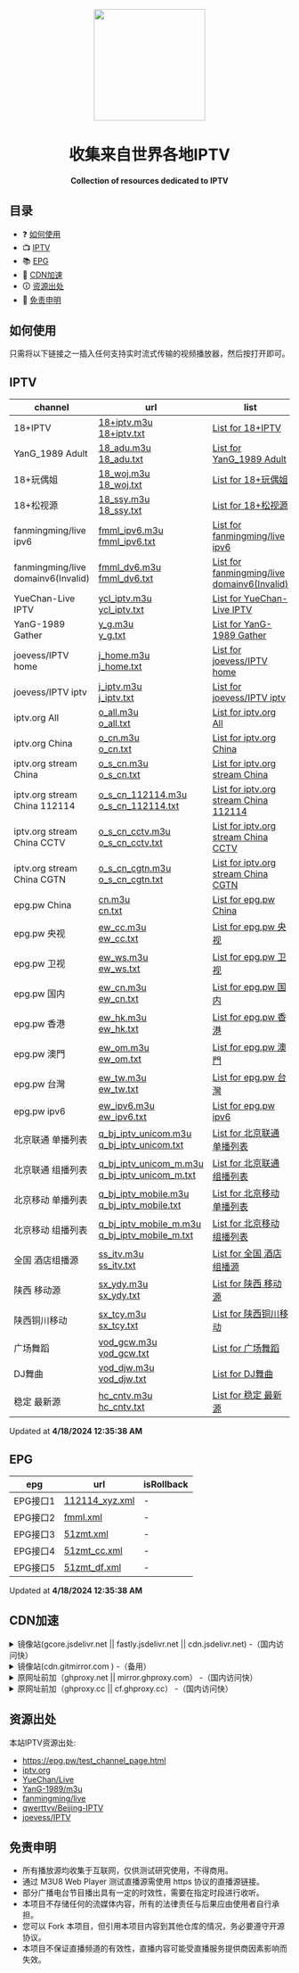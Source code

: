 <div align="center">
<img src="https://img.viptv.work/iptv/about-IPTV.jpg" height="200" />
<h1 > 收集来自世界各地IPTV </h1> 
<h4>Collection of resources dedicated to IPTV</h4>  
</div>

## 目录

- ❓ [如何使用](#如何使用)
- 📺 [IPTV](#iptv)
- 📚 [EPG](#epg)
- 🚀 [CDN加速](#cdn加速)
- 🛈  [资源出处](#资源出处)
- 📖 [免责申明](#免责申明)

## 如何使用

只需将以下链接之一插入任何支持实时流式传输的视频播放器，然后按打开即可。

## IPTV

| channel | url | list | count | isRollback |
| ------- | --- | ---- | ----- | ---------- |
| 18+IPTV | [18+iptv.m3u](/18+iptv.m3u) <br> [18+iptv.txt](/txt/18+iptv.txt) | [List for 18+IPTV](/list/18+iptv.list) | 9650 | - |
| YanG_1989 Adult | [18_adu.m3u](/18_adu.m3u) <br> [18_adu.txt](/txt/18_adu.txt) | [List for YanG_1989 Adult](/list/18_adu.list) | 1210 | - |
| 18+玩偶姐 | [18_woj.m3u](/18_woj.m3u) <br> [18_woj.txt](/txt/18_woj.txt) | [List for 18+玩偶姐](/list/18_woj.list) | 335 | - |
| 18+松视源 | [18_ssy.m3u](/18_ssy.m3u) <br> [18_ssy.txt](/txt/18_ssy.txt) | [List for 18+松视源](/list/18_ssy.list) | 5 | - |
| fanmingming/live ipv6 | [fmml_ipv6.m3u](/fmml_ipv6.m3u) <br> [fmml_ipv6.txt](/txt/fmml_ipv6.txt) | [List for fanmingming/live ipv6](/list/fmml_ipv6.list) | 97 | - |
| fanmingming/live domainv6(Invalid) | [fmml_dv6.m3u](/fmml_dv6.m3u) <br> [fmml_dv6.txt](/txt/fmml_dv6.txt) | [List for fanmingming/live domainv6(Invalid)](/list/fmml_dv6.list) | 100 | - |
| YueChan-Live IPTV | [ycl_iptv.m3u](/ycl_iptv.m3u) <br> [ycl_iptv.txt](/txt/ycl_iptv.txt) | [List for YueChan-Live IPTV](/list/ycl_iptv.list) | 175 | - |
| YanG-1989 Gather | [y_g.m3u](/y_g.m3u) <br> [y_g.txt](/txt/y_g.txt) | [List for YanG-1989 Gather](/list/y_g.list) | 2194 | - |
| joevess/IPTV home | [j_home.m3u](/j_home.m3u) <br> [j_home.txt](/txt/j_home.txt) | [List for joevess/IPTV home](/list/j_home.list) | 51 | - |
| joevess/IPTV iptv | [j_iptv.m3u](/j_iptv.m3u) <br> [j_iptv.txt](/txt/j_iptv.txt) | [List for joevess/IPTV iptv](/list/j_iptv.list) | 503 | - |
| iptv.org All | [o_all.m3u](/o_all.m3u) <br> [o_all.txt](/txt/o_all.txt) | [List for iptv.org All](/list/o_all.list) | 10010 | - |
| iptv.org China | [o_cn.m3u](/o_cn.m3u) <br> [o_cn.txt](/txt/o_cn.txt) | [List for iptv.org China](/list/o_cn.list) | 541 | - |
| iptv.org stream China | [o_s_cn.m3u](/o_s_cn.m3u) <br> [o_s_cn.txt](/txt/o_s_cn.txt) | [List for iptv.org stream China](/list/o_s_cn.list) | 507 | - |
| iptv.org stream China 112114 | [o_s_cn_112114.m3u](/o_s_cn_112114.m3u) <br> [o_s_cn_112114.txt](/txt/o_s_cn_112114.txt) | [List for iptv.org stream China 112114](/list/o_s_cn_112114.list) | 18 | - |
| iptv.org stream China CCTV | [o_s_cn_cctv.m3u](/o_s_cn_cctv.m3u) <br> [o_s_cn_cctv.txt](/txt/o_s_cn_cctv.txt) | [List for iptv.org stream China CCTV](/list/o_s_cn_cctv.list) | 14 | - |
| iptv.org stream China CGTN | [o_s_cn_cgtn.m3u](/o_s_cn_cgtn.m3u) <br> [o_s_cn_cgtn.txt](/txt/o_s_cn_cgtn.txt) | [List for iptv.org stream China CGTN](/list/o_s_cn_cgtn.list) | 6 | - |
| epg.pw China | [cn.m3u](/cn.m3u) <br> [cn.txt](/txt/cn.txt) | [List for epg.pw China](/list/cn.list) | 383 | - |
| epg.pw 央视 | [ew_cc.m3u](/ew_cc.m3u) <br> [ew_cc.txt](/txt/ew_cc.txt) | [List for epg.pw 央视](/list/ew_cc.list) | 8 | - |
| epg.pw 卫视 | [ew_ws.m3u](/ew_ws.m3u) <br> [ew_ws.txt](/txt/ew_ws.txt) | [List for epg.pw 卫视](/list/ew_ws.list) | 34 | - |
| epg.pw 国内 | [ew_cn.m3u](/ew_cn.m3u) <br> [ew_cn.txt](/txt/ew_cn.txt) | [List for epg.pw 国内](/list/ew_cn.list) | 383 | - |
| epg.pw 香港 | [ew_hk.m3u](/ew_hk.m3u) <br> [ew_hk.txt](/txt/ew_hk.txt) | [List for epg.pw 香港](/list/ew_hk.list) | 47 | - |
| epg.pw 澳門 | [ew_om.m3u](/ew_om.m3u) <br> [ew_om.txt](/txt/ew_om.txt) | [List for epg.pw 澳門](/list/ew_om.list) | 8 | - |
| epg.pw 台灣 | [ew_tw.m3u](/ew_tw.m3u) <br> [ew_tw.txt](/txt/ew_tw.txt) | [List for epg.pw 台灣](/list/ew_tw.list) | 113 | - |
| epg.pw ipv6 | [ew_ipv6.m3u](/ew_ipv6.m3u) <br> [ew_ipv6.txt](/txt/ew_ipv6.txt) | [List for epg.pw ipv6](/list/ew_ipv6.list) | 2389 | - |
| 北京联通 单播列表 | [q_bj_iptv_unicom.m3u](/q_bj_iptv_unicom.m3u) <br> [q_bj_iptv_unicom.txt](/txt/q_bj_iptv_unicom.txt) | [List for 北京联通 单播列表](/list/q_bj_iptv_unicom.list) | 131 | - |
| 北京联通 组播列表 | [q_bj_iptv_unicom_m.m3u](/q_bj_iptv_unicom_m.m3u) <br> [q_bj_iptv_unicom_m.txt](/txt/q_bj_iptv_unicom_m.txt) | [List for 北京联通 组播列表](/list/q_bj_iptv_unicom_m.list) | 131 | - |
| 北京移动 单播列表 | [q_bj_iptv_mobile.m3u](/q_bj_iptv_mobile.m3u) <br> [q_bj_iptv_mobile.txt](/txt/q_bj_iptv_mobile.txt) | [List for 北京移动 单播列表](/list/q_bj_iptv_mobile.list) | 146 | - |
| 北京移动 组播列表 | [q_bj_iptv_mobile_m.m3u](/q_bj_iptv_mobile_m.m3u) <br> [q_bj_iptv_mobile_m.txt](/txt/q_bj_iptv_mobile_m.txt) | [List for 北京移动 组播列表](/list/q_bj_iptv_mobile_m.list) | 129 | - |
| 全国 酒店组播源 | [ss_itv.m3u](/ss_itv.m3u) <br> [ss_itv.txt](/txt/ss_itv.txt) | [List for 全国 酒店组播源](/list/ss_itv.list) | 154 | - |
| 陕西 移动源 | [sx_ydy.m3u](/sx_ydy.m3u) <br> [sx_ydy.txt](/txt/sx_ydy.txt) | [List for 陕西 移动源](/list/sx_ydy.list) | 64 | - |
| 陕西铜川移动 | [sx_tcy.m3u](/sx_tcy.m3u) <br> [sx_tcy.txt](/txt/sx_tcy.txt) | [List for 陕西铜川移动](/list/sx_tcy.list) | 43 | - |
| 广场舞蹈 | [vod_gcw.m3u](/vod_gcw.m3u) <br> [vod_gcw.txt](/txt/vod_gcw.txt) | [List for 广场舞蹈](/list/vod_gcw.list) | 126 | - |
| DJ舞曲 | [vod_djw.m3u](/vod_djw.m3u) <br> [vod_djw.txt](/txt/vod_djw.txt) | [List for DJ舞曲](/list/vod_djw.list) | 176 | - |
| 稳定 最新源 | [hc_cntv.m3u](/hc_cntv.m3u) <br> [hc_cntv.txt](/txt/hc_cntv.txt) | [List for 稳定 最新源](/list/hc_cntv.list) | 85 | - |

Updated at **4/18/2024 12:35:38 AM**

## EPG

| epg | url | isRollback |
| --- | --- | ---------- |
| EPG接口1 | [112114_xyz.xml](/epg/112114_xyz.xml) | - |
| EPG接口2 | [fmml.xml](/epg/fmml.xml) | - |
| EPG接口3 | [51zmt.xml](/epg/51zmt.xml) | - |
| EPG接口4 | [51zmt_cc.xml](/epg/51zmt_cc.xml) | - |
| EPG接口5 | [51zmt_df.xml](/epg/51zmt_df.xml) | - |

Updated at **4/18/2024 12:35:38 AM**

## CDN加速

<details>
  <summary>镜像站(gcore.jsdelivr.net || fastly.jsdelivr.net || cdn.jsdelivr.net) -（国内访问快）</summary>
<p>
<table>
  <thead>
    <tr>
      <th>格式</th>
      <th>示例 </th>
    </tr>
  </thead>
  <tbody>
    <tr>
      <td>M3U</td>
      <td>https://fastly.jsdelivr.net/gh/vodtv/iptv-sources@gh-pages/cn.m3u</td>
    </tr>
     <tr>
      <td>TXT</td>
      <td>https://fastly.jsdelivr.net/gh/vodtv/iptv-sources@gh-pages/txt/cn.txt</td>
    </tr>
    <tr>
      <td>XML</td>
      <td>https://fastly.jsdelivr.net/gh/vodtv/iptv-sources@gh-pages/epg/51zmt.xml</td>
    </tr>
    <tr>
      <td>JSON</td>
      <td>https://fastly.jsdelivr.net/gh/vodtv/iptv-sources@gh-pages/sources/cn.json</td>
    </tr>
  </tbody>
</table>
</p>
</details>

<details>
<summary>镜像站(cdn.gitmirror.com ) -（备用）</summary>
<p>
<table>
  <thead>
    <tr>
      <th>格式</th>
      <th>示例 </th>
    </tr>
  </thead>
  <tbody>
    <tr>
      <td>M3U</td>
      <td>https://cdn.gitmirror.com/gh/vodtv/iptv-sources@gh-pages/cn.m3u</td>
    </tr>
     <tr>
      <td>TXT</td>
      <td>https://cdn.gitmirror.com/gh/vodtv/iptv-sources@gh-pages/txt/cn.txt</td>
    </tr>
    <tr>
      <td>XML</td>
      <td>https://cdn.gitmirror.com/gh/vodtv/iptv-sources@gh-pages/epg/51zmt.xml</td>
    </tr>
    <tr>
      <td>JSON</td>
      <td>https://cdn.gitmirror.com/gh/vodtv/iptv-sources@gh-pages/sources/cn.json</td>
    </tr>
  </tbody>
</table>
</p>
</details>

<details>
<summary>原网址前加（ghproxy.net || mirror.ghproxy.com） -（国内访问快）</summary>
<p>
<table>
  <thead>
    <tr>
      <th>格式</th>
      <th>示例 </th>
    </tr>
  </thead>
   <tbody>
    <tr>
      <td>M3U</td>
      <td>https://ghproxy.net/https://rawgithubusercontent.com/vodtv/iptv-sources/gh-pages/cn.m3u</td>
    </tr>
     <tr>
      <td>TXT</td>
      <td>https://ghproxy.net/https://raw.githubusercontent.com/vodtv/iptv-sources/gh-pages/txt/cn.txt</td>
    </tr>
    <tr>
      <td>XML</td>
      <td>https://ghproxy.net/https://raw.githubusercontent.com/vodtv/iptv-sources/gh-pages/epg/51zmt.xml</td>
    </tr>
    <tr>
      <td>JSON</td>
      <td>https://ghproxy.net/https://raw.githubusercontent.com/vodtv/iptv-sources/gh-pages/sources/cn.json</td>
    </tr>
  </tbody>
</table>
</p>
</details>

<details>
<summary>原网址前加（ghproxy.cc || cf.ghproxy.cc） -（国内访问快）</summary>
<p>
<table>
  <thead>
    <tr>
      <th>格式</th>
      <th>示例 </th>
    </tr>
  </thead>
   <tbody>
    <tr>
      <td>M3U</td>
      <td>https://ghproxy.cc/https://iptv-sources.githubusercontent.com/vodtv/iptv-sources/gh-pages/cn.m3u</td>
    </tr>
     <tr>
      <td>TXT</td>
      <td>https://ghproxy.cc/https://iptv-sources.githubusercontent.com/vodtv/iptv-sources/gh-pages/txt/cn.txt</td>
    </tr>
    <tr>
      <td>XML</td>
      <td>https://ghproxy.cc/https://iptv-sources.githubusercontent.com/vodtv/iptv-sources/gh-pages/epg/51zmt.xml</td>
    </tr>
    <tr>
      <td>JSON</td>
      <td>https://ghproxy.cc/https://iptv-sources.githubusercontent.com/vodtv/iptv-sources/gh-pages/sources/cn.json</td>
    </tr>
  </tbody>
</table>
</p>
</details>

## 资源出处

本站IPTV资源出处:

- <https://epg.pw/test_channel_page.html>
- [iptv.org](https://github.com/iptv-org/iptv)
- [YueChan/Live](https://github.com/YueChan/Live)
- [YanG-1989/m3u](https://github.com/YanG-1989/m3u)
- [fanmingming/live](https://github.com/fanmingming/live)
- [qwerttvv/Beijing-IPTV](https://github.com/qwerttvv/Beijing-IPTV)
- [joevess/IPTV](https://github.com/joevess/IPTV)

## 免责申明

- 所有播放源均收集于互联网，仅供测试研究使用，不得商用。
- 通过 M3U8 Web Player 测试直播源需使用 https 协议的直播源链接。
- 部分广播电台节目播出具有一定的时效性，需要在指定时段进行收听。
- 本项目不存储任何的流媒体内容，所有的法律责任与后果应由使用者自行承担。
- 您可以 Fork 本项目，但引用本项目内容到其他仓库的情况，务必要遵守开源协议。
- 本项目不保证直播频道的有效性，直播内容可能受直播服务提供商因素影响而失效。
